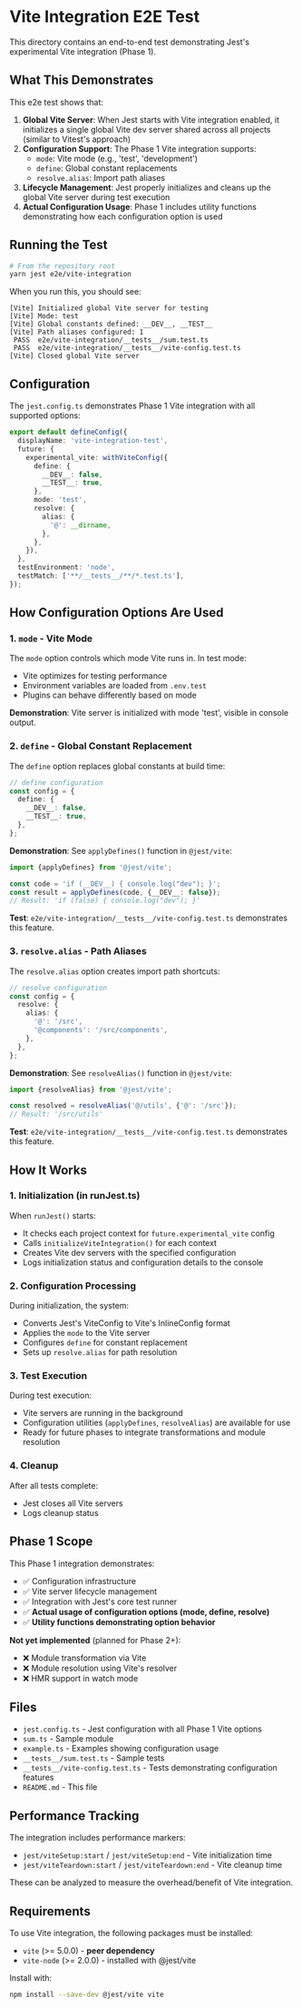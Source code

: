# Vite Integration E2E Test

This directory contains an end-to-end test demonstrating Jest's experimental Vite integration (Phase 1).

## What This Demonstrates

This e2e test shows that:

1. **Global Vite Server**: When Jest starts with Vite integration enabled, it initializes a single global Vite dev server shared across all projects (similar to Vitest's approach)
2. **Configuration Support**: The Phase 1 Vite integration supports:
   - `mode`: Vite mode (e.g., 'test', 'development')
   - `define`: Global constant replacements
   - `resolve.alias`: Import path aliases
3. **Lifecycle Management**: Jest properly initializes and cleans up the global Vite server during test execution
4. **Actual Configuration Usage**: Phase 1 includes utility functions demonstrating how each configuration option is used

## Running the Test

```bash
# From the repository root
yarn jest e2e/vite-integration
```

When you run this, you should see:
```
[Vite] Initialized global Vite server for testing
[Vite] Mode: test
[Vite] Global constants defined: __DEV__, __TEST__
[Vite] Path aliases configured: 1
 PASS  e2e/vite-integration/__tests__/sum.test.ts
 PASS  e2e/vite-integration/__tests__/vite-config.test.ts
[Vite] Closed global Vite server
```

## Configuration

The `jest.config.ts` demonstrates Phase 1 Vite integration with all supported options:

```typescript
export default defineConfig({
  displayName: 'vite-integration-test',
  future: {
    experimental_vite: withViteConfig({
      define: {
        __DEV__: false,
        __TEST__: true,
      },
      mode: 'test',
      resolve: {
        alias: {
          '@': __dirname,
        },
      },
    }),
  },
  testEnvironment: 'node',
  testMatch: ['**/__tests__/**/*.test.ts'],
});
```

## How Configuration Options Are Used

### 1. `mode` - Vite Mode

The `mode` option controls which mode Vite runs in. In test mode:
- Vite optimizes for testing performance
- Environment variables are loaded from `.env.test`
- Plugins can behave differently based on mode

**Demonstration**: Vite server is initialized with mode 'test', visible in console output.

### 2. `define` - Global Constant Replacement

The `define` option replaces global constants at build time:

```typescript
// define configuration
const config = {
  define: {
    __DEV__: false,
    __TEST__: true,
  },
};
```

**Demonstration**: See `applyDefines()` function in `@jest/vite`:
```typescript
import {applyDefines} from '@jest/vite';

const code = 'if (__DEV__) { console.log("dev"); }';
const result = applyDefines(code, {__DEV__: false});
// Result: 'if (false) { console.log("dev"); }'
```

**Test**: `e2e/vite-integration/__tests__/vite-config.test.ts` demonstrates this feature.

### 3. `resolve.alias` - Path Aliases

The `resolve.alias` option creates import path shortcuts:

```typescript
// resolve configuration
const config = {
  resolve: {
    alias: {
      '@': '/src',
      '@components': '/src/components',
    },
  },
};
```

**Demonstration**: See `resolveAlias()` function in `@jest/vite`:
```typescript
import {resolveAlias} from '@jest/vite';

const resolved = resolveAlias('@/utils', {'@': '/src'});
// Result: '/src/utils'
```

**Test**: `e2e/vite-integration/__tests__/vite-config.test.ts` demonstrates this feature.

## How It Works

### 1. Initialization (in runJest.ts)

When `runJest()` starts:
- It checks each project context for `future.experimental_vite` config
- Calls `initializeViteIntegration()` for each context
- Creates Vite dev servers with the specified configuration
- Logs initialization status and configuration details to the console

### 2. Configuration Processing

During initialization, the system:
- Converts Jest's ViteConfig to Vite's InlineConfig format
- Applies the `mode` to the Vite server
- Configures `define` for constant replacement
- Sets up `resolve.alias` for path resolution

### 3. Test Execution

During test execution:
- Vite servers are running in the background
- Configuration utilities (`applyDefines`, `resolveAlias`) are available for use
- Ready for future phases to integrate transformations and module resolution

### 4. Cleanup

After all tests complete:
- Jest closes all Vite servers
- Logs cleanup status

## Phase 1 Scope

This Phase 1 integration demonstrates:
- ✅ Configuration infrastructure
- ✅ Vite server lifecycle management
- ✅ Integration with Jest's core test runner
- ✅ **Actual usage of configuration options (mode, define, resolve)**
- ✅ **Utility functions demonstrating option behavior**

**Not yet implemented** (planned for Phase 2+):
- ❌ Module transformation via Vite
- ❌ Module resolution using Vite's resolver
- ❌ HMR support in watch mode

## Files

- `jest.config.ts` - Jest configuration with all Phase 1 Vite options
- `sum.ts` - Sample module
- `example.ts` - Examples showing configuration usage
- `__tests__/sum.test.ts` - Sample tests
- `__tests__/vite-config.test.ts` - Tests demonstrating configuration features
- `README.md` - This file

## Performance Tracking

The integration includes performance markers:
- `jest/viteSetup:start` / `jest/viteSetup:end` - Vite initialization time
- `jest/viteTeardown:start` / `jest/viteTeardown:end` - Vite cleanup time

These can be analyzed to measure the overhead/benefit of Vite integration.

## Requirements

To use Vite integration, the following packages must be installed:

- `vite` (>= 5.0.0) - **peer dependency**
- `vite-node` (>= 2.0.0) - installed with @jest/vite

Install with:
```bash
npm install --save-dev @jest/vite vite
```

